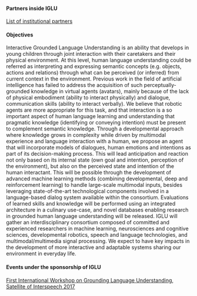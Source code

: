 <H4 ALIGN="LEFT">Partners inside IGLU</H4>
<A HREF="LogosDesInstitution.jpg">List of institutional partners</A>

<H4 ALIGN="LEFT">Objectives</H4>

Interactive Grounded Language Understanding is an ability that develops in young children through joint interaction with their caretakers and their physical environment. At this level, human language understanding could be referred as interpreting and expressing semantic concepts (e.g. objects, actions and relations) through what can be perceived (or inferred) from current context in the environment. Previous work in the field of artificial intelligence has failed to address the acquisition of such perceptually-grounded knowledge in virtual agents (avatars), mainly because of the lack of physical embodiment (ability to interact physically) and dialogue, communication skills (ability to interact verbally). We believe that robotic agents are more appropriate for this task, and that interaction is a so important aspect of human language learning and understanding that pragmatic knowledge (identifying or conveying intention) must be present to complement semantic knowledge. Through a developmental approach where knowledge grows in complexity while driven by multimodal experience and language interaction with a human, we propose an agent that will incorporate models of dialogues, human emotions and intentions as part of its decision-making process. This will lead anticipation and reaction not only based on its internal state (own goal and intention, perception of the environment), but also on the perceived state and intention of the human interactant. This will be possible through the development of advanced machine learning methods (combining developmental, deep and reinforcement learning) to handle large-scale multimodal inputs, besides leveraging state-of-the-art technological components involved in a language-based dialog system available within the consortium. Evaluations of learned skills and knowledge will be performed using an integrated architecture in a culinary use-case, and novel databases enabling research in grounded human language understanding will be released. IGLU will gather an interdisciplinary consortium composed of committed and experienced researchers in machine learning, neurosciences and cognitive sciences, developmental robotics, speech and language technologies, and multimodal/multimedia signal processing. We expect to have key impacts in the development of more interactive and adaptable systems sharing our environment in everyday life.

<H4 ALIGN="LEFT">Events under the sponsorship of IGLU</H4>

<A HREF="http://www.speech.kth.se/glu2017/">First International Workshop on Grounding Language Understanding, Satellite of Interspeech 2017
</A>